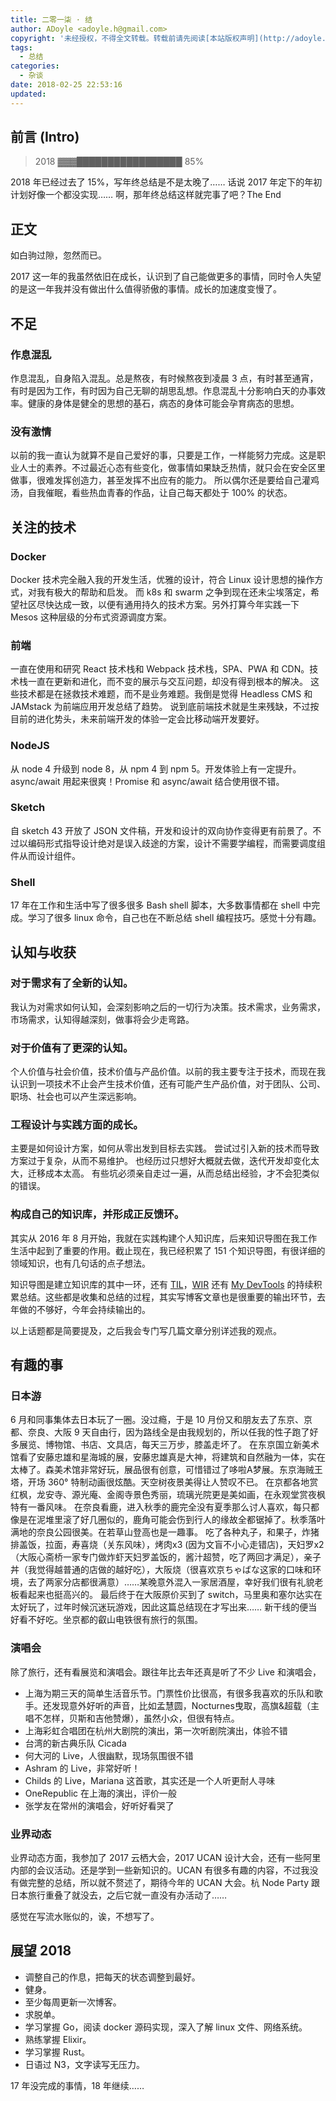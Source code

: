 ```yaml
---
title: 二零一柒 · 结
author: ADoyle <adoyle.h@gmail.com>
copyright: '未经授权，不得全文转载。转载前请先阅读[本站版权声明](http://adoyle.me/copyright)'
tags:
  - 总结
categories:
  - 杂谈
date: 2018-02-25 22:53:16
updated:
---
```




## 前言 (Intro)

> 2018 ▓▓▓█████████████████ 85%

2018 年已经过去了 15%，写年终总结是不是太晚了……
话说 2017 年定下的年初计划好像一个都没实现……
啊，那年终总结这样就完事了吧？The End

<!-- more -->

## 正文

如白驹过隙，忽然而已。

2017 这一年的我虽然依旧在成长，认识到了自己能做更多的事情，同时令人失望的是这一年我并没有做出什么值得骄傲的事情。成长的加速度变慢了。

## 不足

### 作息混乱

作息混乱，自身陷入混乱。总是熬夜，有时候熬夜到凌晨 3 点，有时甚至通宵，有时是因为工作，有时因为自己无聊的胡思乱想。作息混乱十分影响白天的办事效率。健康的身体是健全的思想的基石，病态的身体可能会孕育病态的思想。

### 没有激情

以前的我一直认为就算不是自己爱好的事，只要是工作，一样能努力完成。这是职业人士的素养。不过最近心态有些变化，做事情如果缺乏热情，就只会在安全区里做事，很难发挥创造力，甚至发挥不出应有的能力。
所以偶尔还是要给自己灌鸡汤，自我催眠，看些热血青春的作品，让自己每天都处于 100% 的状态。

## 关注的技术

### Docker

Docker 技术完全融入我的开发生活，优雅的设计，符合 Linux 设计思想的操作方式，对我有极大的帮助和启发。
而 k8s 和 swarm 之争到现在还未尘埃落定，希望社区尽快达成一致，以便有通用持久的技术方案。另外打算今年实践一下 Mesos 这种层级的分布式资源调度方案。

### 前端

一直在使用和研究 React 技术栈和 Webpack 技术栈，SPA、PWA 和 CDN。技术栈一直在更新和进化，而不变的展示与交互问题，却没有得到根本的解决。
这些技术都是在拯救技术难题，而不是业务难题。我倒是觉得 Headless CMS 和 JAMstack 为前端应用开发总结了趋势。
说到底前端技术就是生来残缺，不过按目前的进化势头，未来前端开发的体验一定会比移动端开发要好。

### NodeJS

从 node 4 升级到 node 8，从 npm 4 到 npm 5。开发体验上有一定提升。
async/await 用起来很爽！Promise 和 async/await 结合使用很不错。

### Sketch

自 sketch 43 开放了 JSON 文件稿，开发和设计的双向协作变得更有前景了。不过以编码形式指导设计绝对是误入歧途的方案，设计不需要学编程，而需要调度组件从而设计组件。

### Shell

17 年在工作和生活中写了很多很多 Bash shell 脚本，大多数事情都在 shell 中完成。学习了很多 linux 命令，自己也在不断总结 shell 编程技巧。感觉十分有趣。


## 认知与收获

### 对于需求有了全新的认知。

我认为对需求如何认知，会深刻影响之后的一切行为决策。技术需求，业务需求，市场需求，认知得越深刻，做事将会少走弯路。

### 对于价值有了更深的认知。

个人价值与社会价值，技术价值与产品价值。以前的我主要专注于技术，而现在我认识到一项技术不止会产生技术价值，还有可能产生产品价值，对于团队、公司、职场、社会也可以产生深远影响。

### 工程设计与实践方面的成长。

主要是如何设计方案，如何从零出发到目标去实践。
尝试过引入新的技术而导致方案过于复杂，从而不易维护。
也经历过只想好大概就去做，迭代开发却变化太大，迁移成本太高。
有些坑必须亲自走过一遍，从而总结出经验，才不会犯类似的错误。

### 构成自己的知识库，并形成正反馈环。

其实从 2016 年 8 月开始，我就在实践构建个人知识库，后来知识导图在我工作生活中起到了重要的作用。截止现在，我已经积累了 151 个知识导图，有很详细的领域知识，也有几句话的点子想法。

知识导图是建立知识库的其中一环，还有 [TIL](https://github.com/adoyle-h/Today-I-Learned)，[WIR](https://github.com/adoyle-h/What-I-Read) 还有 [My DevTools](https://github.com/adoyle-h/my-development-tools) 的持续积累总结。这些都是收集和总结的过程，其实写博客文章也是很重要的输出环节，去年做的不够好，今年会持续输出的。


以上话题都是简要提及，之后我会专门写几篇文章分别详述我的观点。


## 有趣的事

### 日本游

6 月和同事集体去日本玩了一圈。没过瘾，于是 10 月份又和朋友去了东京、京都、奈良、大阪 9 天自由行，因为路线全是由我规划的，所以任我的性子跑了好多展览、博物馆、书店、文具店，每天三万步，膝盖走坏了。
在东京国立新美术馆看了安藤忠雄和星海城的展，安藤忠雄真是大神，将建筑和自然融为一体，实在太棒了。森美术馆非常好玩，展品很有创意，可惜错过了哆啦A梦展。东京海贼王塔，开场 360° 特制动画很炫酷。天空树夜景美得让人赞叹不已。
在京都各地赏红枫，龙安寺、源光庵、金阁寺景色秀丽，琉璃光院更是美如画，在永观堂赏夜枫特有一番风味。
在奈良看鹿，进入秋季的鹿完全没有夏季那么讨人喜欢，每只都像是在泥堆里滚了好几圈似的，鹿角可能会伤到行人的缘故全都锯掉了。秋季落叶满地的奈良公园很美。在若草山登高也是一趣事。
吃了各种丸子，和果子，炸猪排盖饭，拉面，寿喜烧（关东风味），烤肉x3 (因为文盲不小心走错店)，天妇罗x2（大阪心斋桥一家专门做炸虾天妇罗盖饭的，酱汁超赞，吃了两回才满足），亲子丼（我觉得越普通的店做的越好吃），大阪烧（很喜欢京ちゃばな这家的口味和环境，去了两家分店都很满意）……某晚意外混入一家居酒屋，幸好我们很有礼貌老板看起来也挺高兴的。
最后终于在大阪原价买到了 switch，马里奥和塞尔达实在太好玩了，过年时候沉迷玩游戏，因此这篇总结现在才写出来……
新干线的便当好看不好吃。坐京都的叡山电铁很有旅行的氛围。


### 演唱会

除了旅行，还有看展览和演唱会。跟往年比去年还真是听了不少 Live 和演唱会，
- 上海为期三天的简单生活音乐节。门票性价比很高，有很多我喜欢的乐队和歌手。还发现意外好听的声音，比如孟慧圆，Nocturnes曳取，高旗&超载（主唱不怎样，贝斯和吉他赞爆），虽然小众，但很有特点。
- 上海彩虹合唱团在杭州大剧院的演出，第一次听剧院演出，体验不错
- 台湾的新古典乐队 Cicada
- 何大河的 Live，人很幽默，现场氛围很不错
- Ashram 的 Live，非常好听！
- Childs 的 Live，Mariana 这首歌，其实还是一个人听更耐人寻味
- OneRepublic 在上海的演出，评价一般
- 张学友在常州的演唱会，好听好看哭了

### 业界动态

业界动态方面，我参加了 2017 云栖大会，2017 UCAN 设计大会，还有一些阿里内部的会议活动。还是学到一些新知识的。UCAN 有很多有趣的内容，不过我没有做完整的总结，所以就不赘述了，期待今年的 UCAN 大会。杭 Node Party 跟日本旅行重叠了就没去，之后它就一直没有办活动了……

感觉在写流水账似的，诶，不想写了。

## 展望 2018

- 调整自己的作息，把每天的状态调整到最好。
- 健身。
- 至少每周更新一次博客。
- 求脱单。
- 学习掌握 Go，阅读 docker 源码实现，深入了解 linux 文件、网络系统。
- 熟练掌握 Elixir。
- 学习掌握 Rust。
- 日语过 N3，文字读写无压力。

17 年没完成的事情，18 年继续……
